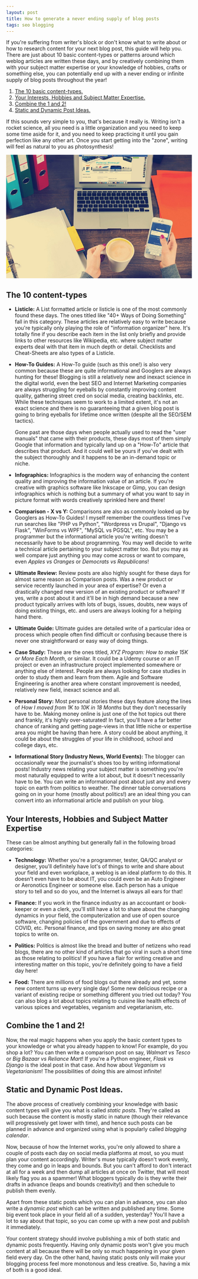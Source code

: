 ```yaml
---
layout: post
title: How to generate a never ending supply of blog posts
tags: seo blogging
---
```


If you're suffering from writer's block or don't know what to write about or how to research content for your next blog post, this guide will help you. There are just about 10 basic content-types or patterns around which weblog articles are written these days, and by creatively combining them with your subject matter expertise or your knowledge of hobbies, crafts or something else, you can potentially end up with a never ending or infinite supply of blog posts throughout the year!

1. [The 10 basic content-types.](#contentTypes)
2. [Your Interests, Hobbies and Subject Matter Expertise.](#interestsAndHobbies)
3. [Combine the 1 and 2!](#combOneAndTwo)
4. [Static and Dynamic Post Ideas.](#staticAndDynamicPostIdeas)

If this sounds very simple to you, that's because it really is. Writing isn't a rocket science, all you need is a little organization and you need to keep some time aside for it, and you need to keep practicing it until you gain perfection like any other art. Once you start getting into the "zone", writing will feel as natural to you as photosynthesis!

![laptop coffee](/uploads/laptop-coffee-mobile.jpeg)
<!--img alt="python code" src="/uploads/laptop-coffee-mobile.jpeg" class="right-aligned" -->

<a name='contentTypes'></a>
## The 10 content-types
	
- **Listicle:** A List formatted article or listicle is one of the most commonly found these days. The ones titled like "40+ Ways of Doing Something" fall in this category. These articles are relatively easy to write because you're typically only playing the role of "information organizer" here. It's totally fine if you describe each item in the list only briefly and provide links to other resources like Wikipedia, etc. where subject matter experts deal with that item in much depth or detail. Checklists and Cheat-Sheets are also types of a Listicle.

- **How-To Guides:** A How-To guide (such as this one!) is also very common because these are quite informational and Googlers are always hunting for these! Blogging is still a relatively new and inexact science in the digital world, even the best SEO and Internet Marketing companies are always struggling for eyeballs by constantly improving content quality, gathering street cred on social media, creating backlinks, etc. While these techniques seem to work to a limited extent, it's not an exact science and there is no guaranteeing that a given blog post is going to bring eyeballs for lifetime once written (despite all the SEO/SEM tactics).

	Gone past are those days when people actually used to read the "user manuals" that came with their products, these days most of them simply Google that information and typically land up on a "How-To" article that describes that product. And it could well be yours if you've dealt with the subject thoroughly and it happens to be an in-demand topic or niche.

- **Infographics:** Infographics is the modern way of enhancing the content quality and improving the information value of an article. If you're creative with graphics software like Inkscape or Gimp, you can design infographics which is nothing but a summary of what you want to say in picture format with words creatively sprinkled here and there!

- **Comparison - X vs Y:** Comparisons are also as commonly looked up by Googlers as How-To Guides! I myself remember the countless times I've run searches like "PHP vs Python", "Wordpress vs Drupal", "Django vs Flask", "WinForms vs WPF", "MySQL vs PGSQL", etc. You may be a programmer but the informational article you're writing doesn't necessarily have to be about programming. You may well decide to write a technical article pertaining to your subject matter too. But you may as well compare just anything you may come across or want to compare, even *Apples vs Oranges* or *Democrats vs Republicans*!

- **Ultimate Review:** Review posts are also highly sought for these days for almost same reason as Comparison posts. Was a new product or service recently launched in your area of expertise? Or even a drastically changed new version of an existing product or software? If yes, write a post about it and it'll be in high demand because a new product typically arrives with lots of bugs, issues, doubts, new ways of doing existing things, etc. and users are always looking for a helping hand there.

- **Ultimate Guide:** Ultimate guides are detailed write of a particular idea or process which people often find difficult or confusing because there is never one straightforward or easy way of doing things.

- **Case Study:** These are the ones titled, *XYZ Program: How to make 15K or More Each Month*, or similar. It could be a Udemy course or an IT project or even an infrastructure project implemented somewhere or anything else of interest. People are always looking for case studies in order to study them and learn from them. Agile and Software Engineering is another area where constant improvement is needed, relatively new field, inexact science and all.

- **Personal Story:** Most personal stories these days feature along the lines of *How I moved from 1K to 10K in 18 Months* but they don't necessarily have to be. Making money online is just  one of the hot topics out there and frankly, it's highly over-saturated! In fact, you'll have a far better chance of ranking and getting page-views in that little niche or expertise area you might be having than here. A story could be about anything, it could be about the struggles of your life in childhood, school and college days, etc.

- **Informational Story (Industry News, World Events):** The blogger can occasionally wear the journalist's shoes too by writing informational posts! Industry news relating your subject matter is something you're most naturally equipped to write a lot about, but it doesn't necessarily have to be. You can write an informational post about just any and every topic on earth from politics to weather. The dinner table conversations going on in your home (mostly about politics!) are an ideal thing you can convert into an informational article and publish on your blog.

<a name='interestsAndHobbies'></a>
## Your Interests, Hobbies and Subject Matter Expertise

These can be almost anything but generally fall in the following broad categories:

- **Technology:** Whether you're a programmer, tester, QA/QC analyst or designer, you'll definitely have lot's of things to write and share about your field and even workplace, a weblog is an ideal platform to do this. It doesn't even have to be about IT, you could even be an Auto Engineer or Aeronotics Engineer or someone else. Each person has a unique story to tell and so do you, and the Internet is always all ears for that!

- **Finance:** If you work in the finance industry as an accountant or book-keeper or even a clerk, you'll still have a lot to share about the changing dynamics in your field, the computerization and use of open source software, changing policies of the government and due to effects of COVID, etc. Personal finance, and tips on saving money are also great topics to write on.

- **Politics:** Politics is almost like the bread and butter of netizens who read blogs, there are no other kind of articles that go viral in such a short time as those relating to politics! If you have a flair for writing creative and interesting matter on this topic, you're definitely going to have a field day here!

- **Food:** There are millions of food blogs out there already and yet, some new content turns up every single day! Some new delicious recipe or a variant of existing recipe or something different you tried out today? You can also blog a lot about topics relating to cuisine like health effects of various spices and vegetables, veganism and vegetarianism, etc.

<a name="combOneAndTwo"></a>
## Combine the 1 and 2!

Now, the real magic happens when you apply the basic content types to your knowledge or what you already happen to know! For example, do you shop a lot? You can then write a comparison post on say, *Walmart vs Tesco* or *Big Bazaar vs Reliance Mart*! If you're a Python engineer, *Flask vs Django* is the ideal post in that case. And how about *Veganism vs Vegetarianism*! The possibilities of doing this are almost infinite!

<a name="staticAndDynamicPostIdeas"></a>
## Static and Dynamic Post Ideas.

The above process of creatively combining your knowledge with basic content types will give you what is called *static posts*. They're called as such because the content is mostly static in nature (though their relevance will progressively get lower with time), and hence such posts can be planned in advance and organized using what is popularly called *blogging calendar*.

Now, because of how the Internet works, you're only allowed to share a couple of posts each day on social media platforms at most, so you must plan your content accordingly. Writer's muse typically doesn't work evenly, they come and go in leaps and bounds. But you can't afford to don't interact at all for a week and then dump all articles at once on Twitter, that will most likely flag you as a spammer! What bloggers typically do is they write their drafts in advance (leaps and bounds creativity!) and then schedule to publish them evenly.

Apart from these static posts which you can plan in advance, you can also write a *dynamic post* which can be written and published any time. Some big event took place in your field all of a sudden, yesterday? You'll have a lot to say about that topic, so you can come up with a new post and publish it immediately.

Your content strategy should involve publishing a mix of both static and dynamic posts frequently. Having only dynamic posts won't give you much content at all because there will be only so much happening in your given field every day. On the other hand, having static posts only will make your blogging process feel more monotonous and less creative. So, having a mix of both is a good ideal.